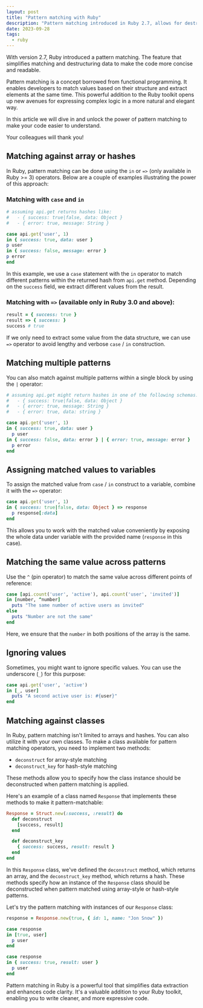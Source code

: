 ```yaml
---
layout: post
title: "Pattern matching with Ruby"
description: "Pattern matching introduced in Ruby 2.7, allows for destructering data to make code more elegant."
date: 2023-09-28
tags:
  - ruby
---
```


With version 2.7, Ruby introduced a pattern matching. The feature that simplifies matching and destructuring data to make the code more concise and readable.

Pattern matching is a concept borrowed from functional programming. It enables developers to match values based on their structure and extract elements at the same time. This powerful addition to the Ruby toolkit opens up new avenues for expressing complex logic in a more natural and elegant way.

In this article we will dive in and unlock the power of pattern matching to make your code easier to understand.

Your colleagues will thank you!

## Matching against array or hashes

In Ruby, pattern matching can be done using the `in` or `=>` (only available in Ruby >= 3) operators. Below are a couple of examples illustrating the power of this approach:
### Matching with `case` and `in`

```ruby
# assuming api.get returns hashes like:
#   - { success: true|false, data: Object }
#   - { error: true, message: String }

case api.get('user', 1)
in { success: true, data: user }
p user
in { success: false, message: error }
p error
end
```

In this example, we use a `case` statement with the `in` operator to match different patterns within the returned hash from `api.get` method. Depending on the `success` field, we extract different values from the result.

### Matching with `=>` (available only in Ruby 3.0 and above):

```ruby
result = { success: true }
result => { success: }
success # true
```

If we only need to extract some value from the data structure, we can use `=>` operator to avoid lengthy and verbose `case` / `in` construction.

## Matching multiple patterns

You can also match against multiple patterns within a single block by using the `|` operator:

```ruby
# assuming api.get might return hashes in one of the following schemas:
#   - { success: true|false, data: Object }
#   - { error: true, message: String }
#   - { error: true, data: string }

case api.get('user', 1)
in { success: true, data: user }
  p user
in { success: false, data: error } | { error: true, message: error }
  p error
end
```

## Assigning matched values to variables

To assign the matched value from `case` / `in` construct to a variable, combine it with the `=>` operator:

```ruby
case api.get('user', 1)
in { success: true|false, data: Object } => response
  p response[:data]
end
```

This allows you to work with the matched value conveniently by exposing the whole data under variable with the provided name (`response` in this case).

## Matching the same value across patterns

Use the `^` (pin operator) to match the same value across different points of reference:

```ruby
case [api.count('user', 'active'), api.count('user', 'invited')]
in [number, ^number]
  puts "The same number of active users as invited"
else
  puts "Number are not the same"
end
```

Here, we ensure that the `number` in both positions of the array is the same.

## Ignoring values

Sometimes, you might want to ignore specific values. You can use the underscore (`_`) for this purpose:

```ruby
case api.get('user', 'active')
in [_, user]
  puts "A second active user is: #{user}"
end
```

## Matching against classes

In Ruby, pattern matching isn't limited to arrays and hashes. You can also utilize it with your own classes. To make a class available for pattern matching operators, you need to implement two methods:

- `deconstruct` for array-style matching
- `deconstruct_key` for hash-style matching

These methods allow you to specify how the class instance should be deconstructed when pattern matching is applied.

Here's an example of a class named `Response` that implements these methods to make it pattern-matchable:

```ruby
Response = Struct.new(:success, :result) do
  def deconstruct
    [success, result]
  end

  def deconstruct_key
    { success: success, result: result }
  end
end
```

In this `Response` class, we've defined the `deconstruct` method, which returns an array, and the `deconstruct_key` method, which returns a hash. These methods specify how an instance of the `Response` class should be deconstructed when pattern matched using array-style or hash-style patterns.

Let's try the pattern matching with instances of our `Response` class:

```ruby
response = Response.new(true, { id: 1, name: "Jon Snow" })

case response
in [true, user]
  p user
end

case response
in { success: true, result: user }
  p user
end
```

Pattern matching in Ruby is a powerful tool that simplifies data extraction and enhances code clarity. It's a valuable addition to your Ruby toolkit, enabling you to write cleaner, and more expressive code.
